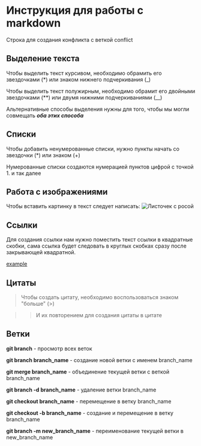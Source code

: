 # Инструкция для работы с markdown

Строка для создания конфликта с веткой conflict

## Выделение текста

Чтобы выделить текст курсивом, необходимо обрамить его звездочками (*) или знаком нижнего подчеркивания (_)

Чтобы выделить текст полужирным, необходимо обрамит его двойными звездочками (**) или двумя нижними подчеркиваниями (__)

Альтернативные способы выделения нужны для того, чтобы мы могли совмещать __*оба этих способа*__

## Списки

Чтобы добавить ненумерованные списки, нужно пункты начать со звездочки (*) или знаком (+)

Нумерованные списки создаются нумерацией пунктов цифрой с точкой 1. и так далее

## Работа с изображениями

Чтобы вставить картинку в текст следует написать:
![Листочек с росой](image.jpeg)

## Ссылки

Для создания ссылки нам нужно поместить текст ссылки в квадратные скобки, сама ссылка будет следовать в круглых скобках сразу после закрывающей квадратной.

[example](http://example.com/ "подсказка")

## Цитаты

> Чтобы создать цитату, необходимо воспользоваться знаком "больше"
 (>)

 >> И их повторением для создания цитаты в цитате
 
## Ветки

**git branch** - просмотр всех веток

**git branch branch_name** - создание новой ветки с именем branch_name

**git merge branch_name** - объединение текущей ветки с веткой branch_name

**git branch -d branch_name** - удаление ветки branch_name

**git checkout branch_name** - перемещение в ветку branch_name

**git checkout -b branch_name** - создание и перемещение в ветку branch_name

**git branch -m new_branch_name** - переименование текущей ветки в new_branch_name

